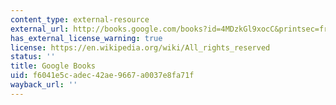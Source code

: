 ```yaml
---
content_type: external-resource
external_url: http://books.google.com/books?id=4MDzkGl9xocC&printsec=frontcover
has_external_license_warning: true
license: https://en.wikipedia.org/wiki/All_rights_reserved
status: ''
title: Google Books
uid: f6041e5c-adec-42ae-9667-a0037e8fa71f
wayback_url: ''
---
```

